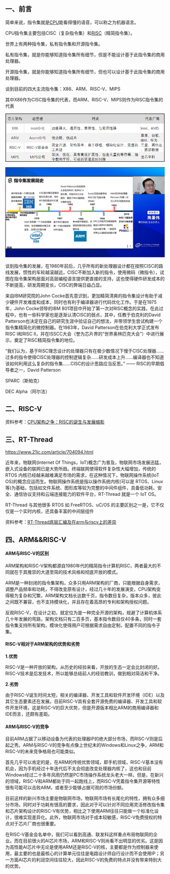 ## 一、前言

简单来说，指令集就是[CPU](https://m.elecfans.com/article/645277.html)能看得懂的语音，可以称之为机器语言。

CPU指令集主要包括CISC（复杂指令集）和[RISC](https://www.elecfans.com/tags/risc/)（精简指令集）。



世界上有两种指令集，私有指令集和开源指令集。

私有指令集，就是你能够知道指令集所有细节，但是不能设计基于此指令集的商用处理器。

开源指令集，就是你能够知道指令集所有细节，但也可以设计基于此指令集的商用处理器。



谈到目前的四大主流指令集：X86、ARM、RISC-V、MIPS

其中X86作为CISC指令集的代表，而ARM、RISC-V、MIPS则作为RISC指令集的代表

![img](https://raw.githubusercontent.com/kurisaW/picbed/main/img/202208312154384.png)



![image-20220831200557280](https://raw.githubusercontent.com/kurisaW/picbed/main/img/202208312005040.png)

谈到指令集的发展，在1980年前后，几乎所有的新处理器设计都在按照CISC的路线发展，惯性的车轮越滚越远，CISC不断加入新的指令，使用微码（微指令），试图在指令集架构层面对高层编程语言提供更直接的支持，这也使得硬件研发成本的不断提高，研发周期变长，CISC的弊端日益凸显。

来自IBM研究院的John Cocke首先意识到，更加精简清爽的指令集设计有助于减少硬件开发难度和成本，同时也有利于编译器进行代码优化工作。于是在1975年，John Cocke领导的IBM 801项目中开始了第一次对RISC概念的实践，在此过程中，也有一些科学家也是逐渐认清CISC的弱点，其中，任教于伯克利的David Patterson也决定在自己的研究生涯中验证自己的想法，并带领学生尝试构建一个指令集精简化的微控制器。在1983年，David Patterson在伯克利大学正式发布RISC Ⅰ和RISC Ⅱ，并在ISSCC大会（誉为芯片界的“世界奥林匹克大会”）中进行展示，奠定了RISC精简指令集的地位。

“我们认为，基于RISC理念设计的处理器只有在极少数情况下慢于CISC处理器……过多的指令使得CISC处理器的控制逻辑复杂……研发成本上升……编译器也不知道该如何利用这么复杂的指令集……CISC的设计思路应当反思。” —— RISC的早期倡导者之一，David Patterson

SPARC（斯帕克）

DEC Alpha（阿尔法）

## 二、RISC-V



资料参考：[CPU架构之争：RISC的诞生与发展缩影](https://blog.sciencenet.cn/blog-414166-763326.html)

## 三、RT-Thread

https://www.21ic.com/article/704094.html

近年来，物联网(Internet Of Things，IoT)概念广为普及，物联网市场发展迅猛，嵌入式设备的联网已是大势所趋。终端联网使得软件复杂性大幅增加，传统的 RTOS 内核已经越来越难满足市场的需求，在这种情况下，物联网操作系统(IoT OS)的概念应运而生。物联网操作系统是指以操作系统内核(可以是 RTOS、Linux 等)为基础，包括如文件系统、图形库等较为完整的中间件组件，具备低功耗、安全、通信协议支持和云端连接能力的软件平台，RT-Thread 就是一个 IoT OS。

RT-Thread 与其他很多 RTOS 如 FreeRTOS、uC/OS 的主要区别之一是，它不仅仅是一个实时内核，还具备丰富的中间层组件

资料参考：[RT-Thread底层汇编及在arm与riscv上的差异](https://www.bilibili.com/video/BV1EL4y1T7sS?spm_id_from=333.337.search-card.all.click&vd_source=7de393144f462a4eade54292bd598c34)

## 四、ARM&&RISC-V

#### ARM与RISC-V的区别

ARM架构和RISC-V架构都源自1980年代的精简指令计算机RISC，两者最大的不同就在于其推崇的大道至简的技术风格和彻底开放的模式。

ARM是一种封闭的指令集架构，众多只用ARM架构的厂商，只能根据自身需求，调整产品频率和功耗，不得改变原有设计，经过几十年的发展演变，CPU架构变得极为复杂和冗繁，ARM架构文档长达数千页，指令数目复杂，版本众多，彼此之间既不兼容，也不支持模块化，并且存在着高昂的专利和架构授权问题。

反观RISC-V，在设计之初，就定位为是一种完全开源的架构，规避了计算机体系几十年发展的弯路，架构文档只有二百多页，基本指令数目仅40多条，同时一套指令集支持所有架构，模块化使得用户可根据需求自由定制，配置不同的指令子集。

#### RISC-V相对于ARM架构的优势和劣势

**1.优势**

RISC-V是一种开放的架构，从历史的经验来看，开放的生态一定会比封闭的好。RISC-V技术是后发技术，所以能够总结前人的经验教训，做到相对简洁和干净。

**2.劣势**

由于RISC-V诞生时间太短，相关的编译器、开发工具和软件开发环境（IDE）以及其它生态要素还在发展。目前RISC-V具有全套开源免费的编译器、开发工具和软件开发环境，这是RISC-V的巨大优势，但是开源版本相比ARM的商用编译器和IDE而言，还颇有差距。

#### ARM与RISC-V的竞争

目前ARM占据了以移动设备为代表的处理器IP的绝大部分市场，而RISC-V则是后起之秀。ARM与RISC-V的竞争有点像上世纪末的Windows和Linux之争，ARM和RISC-V的未来竞争格局也可能类似。

首先几乎可以肯定的是，在ARM的传统优势领域，即手机领域，RISC-V基本没有机会，因为手机经过十年迭代后不太会彻底改变处理器内核了，这也和目前Windows经过二十多年风雨仍然是PC市场操作系统龙头老大一样。但是，在新兴的领域，RISC-V和ARM都处于同一起跑线上，而RISC-V凭着指令集开源等特性很有可能可以击败ARM，或者至少能够占据可观的市场份额。

目前这样的新兴市场主要是物联网市场，物联网市场有长尾化的特性，拥有众多细分市场，同时对于功耗有很高的要求，因此对于可以针对不同应用灵活修改指令集和芯片架构设计的RISC-V有优势，相比之下使用ARM往往只能做一个标准化设计，很难实现差异化。此外，物联网市场对于成本较敏感，RISC-V免费授权的特点对于芯片厂商也很重要。

在RISC-V基金会名单中，我们可以看到高通、联发科这样重点布局物联网的企业。而在目前很火的AI芯片市场，ARM和RISC-V则尚看不出明显的优劣。这是因为高性能AI芯片中无论是使用ARM还是RISC-V的核，主要都是作为控制器来使用，最主要的也是最核心的计算单元往往是电路设计师自行设计而不会使用IP；另一方面AI芯片的利润空间往往较大，因此RISC-V的免费的特点并没有带来特别大的优势。